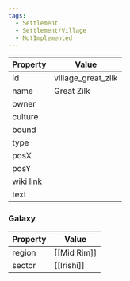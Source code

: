 ```yaml
---
tags:
  - Settlement
  - Settlement/Village
  - NotImplemented
---
```


| Property  | Value              |
| --------- | ------------------ |
| id        | village_great_zilk |
| name      | Great Zilk         |
| owner     |                    |
| culture   |                    |
| bound     |                    |
| type      |                    |
| posX      |                    |
| posY      |                    |
| wiki link |                    |
| text      |                    |

### Galaxy
| Property | Value       |
| -------- | ----------- |
| region   | [[Mid Rim]] |
| sector   | [[Irishi]]  |

